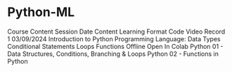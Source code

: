 # Python-ML
Course Content
Session Date Content Learning Format Code Video Record
1 03/09/2024 Introduction to Python Programming Language:
Data Types
Conditional Statements
Loops
Functions
Offline Open In Colab
Python 01 - Data Structures, Conditions, Branching & Loops
Python 02 - Functions in Python
